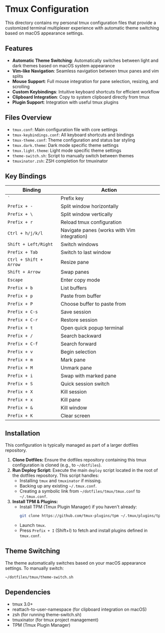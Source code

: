 # Tmux Configuration

This directory contains my personal tmux configuration files that provide a customized terminal multiplexer experience with automatic theme switching based on macOS appearance settings.

## Features

- **Automatic Theme Switching**: Automatically switches between light and dark themes based on macOS system appearance
- **Vim-like Navigation**: Seamless navigation between tmux panes and vim splits
- **Mouse Support**: Full mouse integration for pane selection, resizing, and scrolling
- **Custom Keybindings**: Intuitive keyboard shortcuts for efficient workflow
- **Clipboard Integration**: Copy to system clipboard directly from tmux
- **Plugin Support**: Integration with useful tmux plugins

## Files Overview

- `tmux.conf`: Main configuration file with core settings
- `tmux-keybindings.conf`: All keyboard shortcuts and bindings
- `tmux-theme.conf`: Theme configuration and status bar styling
- `tmux.dark.theme`: Dark mode specific theme settings
- `tmux.light.theme`: Light mode specific theme settings
- `theme-switch.sh`: Script to manually switch between themes
- `tmuxinator.zsh`: ZSH completion for tmuxinator

## Key Bindings

| Binding | Action |
|---------|--------|
| `` ` `` | Prefix key |
| `Prefix + -` | Split window horizontally |
| `Prefix + \` | Split window vertically |
| `Prefix + r` | Reload tmux configuration |
| `Ctrl + h/j/k/l` | Navigate panes (works with Vim integration) |
| `Shift + Left/Right` | Switch windows |
| `Prefix + Tab` | Switch to last window |
| `Ctrl + Shift + Arrow` | Resize pane |
| `Shift + Arrow` | Swap panes |
| `Escape` | Enter copy mode |
| `Prefix + b` | List buffers |
| `Prefix + p` | Paste from buffer |
| `Prefix + P` | Choose buffer to paste from |
| `Prefix + C-s` | Save session |
| `Prefix + C-r` | Restore session |
| `Prefix + t` | Open quick popup terminal |
| `Prefix + /` | Search backward |
| `Prefix + C-f` | Search forward |
| `Prefix + v` | Begin selection |
| `Prefix + m` | Mark pane |
| `Prefix + M` | Unmark pane |
| `Prefix + i` | Swap with marked pane |
| `Prefix + S` | Quick session switch |
| `Prefix + X` | Kill session |
| `Prefix + x` | Kill pane |
| `Prefix + &` | Kill window |
| `Prefix + K` | Clear screen |

## Installation

This configuration is typically managed as part of a larger dotfiles repository.

1.  **Clone Dotfiles:** Ensure the dotfiles repository containing this tmux configuration is cloned (e.g., to `~/dotfiles`).
2.  **Run Deploy Script:** Execute the main `deploy` script located in the root of the dotfiles repository. This script handles:
    *   Installing `tmux` and `tmuxinator` if missing.
    *   Backing up any existing `~/.tmux.conf`.
    *   Creating a symbolic link from `~/dotfiles/tmux/tmux.conf` to `~/.tmux.conf`.
3.  **Install TPM & Plugins:**
    *   Install TPM (Tmux Plugin Manager) if you haven't already:
        ```bash
        git clone https://github.com/tmux-plugins/tpm ~/.tmux/plugins/tpm
        ```
    *   Launch `tmux`.
    *   Press `Prefix + I` (Shift+I) to fetch and install plugins defined in `tmux.conf`.

## Theme Switching

The theme automatically switches based on your macOS appearance settings. To manually switch:

```
~/dotfiles/tmux/theme-switch.sh
```

## Dependencies

- tmux 3.0+ 
- reattach-to-user-namespace (for clipboard integration on macOS)
- zsh (for running theme-switch.sh)
- tmuxinator (for tmux project management)
- TPM (Tmux Plugin Manager)
